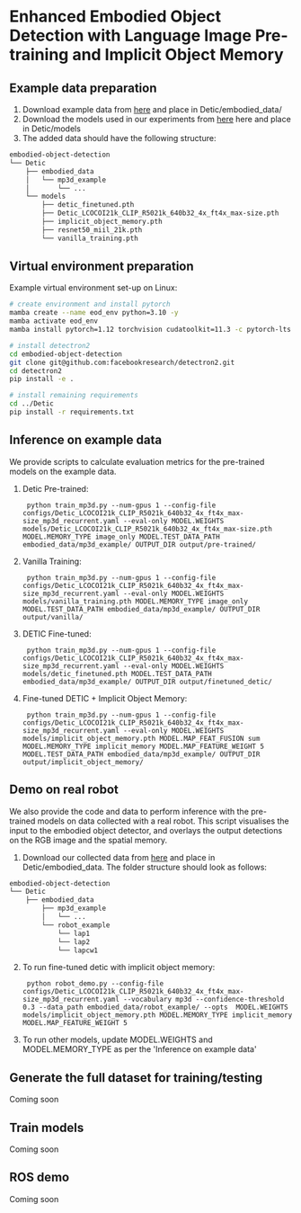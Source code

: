 # Enhanced Embodied Object Detection with Language Image Pre-training and Implicit Object Memory
## Example data preparation ##
1) Download example data from [here](https://1drv.ms/u/s!AnUcX0micjmciuR7FYs7_4i9bKK6PA) and place in Detic/embodied_data/
2) Download the models used in our experiments from [here](https://1drv.ms/u/s!AnUcX0micjmciuR6rLJOb9RVjT5sgQ?e=Dg4wUn) here and place in Detic/models
3) The added data should have the following structure:
```bash
embodied-object-detection
└── Detic
    ├── embodied_data
    │   └── mp3d_example
    │       └── ...
    └── models
        ├── detic_finetuned.pth
        ├── Detic_LCOCOI21k_CLIP_R5021k_640b32_4x_ft4x_max-size.pth
        ├── implicit_object_memory.pth
        ├── resnet50_miil_21k.pth
        └── vanilla_training.pth
```

## Virtual environment preparation ##
Example virtual environment set-up on Linux:
```bash
# create environment and install pytorch
mamba create --name eod_env python=3.10 -y
mamba activate eod_env
mamba install pytorch=1.12 torchvision cudatoolkit=11.3 -c pytorch-lts -c nvidia

# install detectron2
cd embodied-object-detection
git clone git@github.com:facebookresearch/detectron2.git
cd detectron2
pip install -e .

# install remaining requirements
cd ../Detic
pip install -r requirements.txt
```

## Inference on example data ##
We provide scripts to calculate evaluation metrics for the pre-trained models on the example data.
1) Detic Pre-trained:

		python train_mp3d.py --num-gpus 1 --config-file configs/Detic_LCOCOI21k_CLIP_R5021k_640b32_4x_ft4x_max-size_mp3d_recurrent.yaml --eval-only MODEL.WEIGHTS models/Detic_LCOCOI21k_CLIP_R5021k_640b32_4x_ft4x_max-size.pth MODEL.MEMORY_TYPE image_only MODEL.TEST_DATA_PATH embodied_data/mp3d_example/ OUTPUT_DIR output/pre-trained/

2) Vanilla Training: 

		python train_mp3d.py --num-gpus 1 --config-file configs/Detic_LCOCOI21k_CLIP_R5021k_640b32_4x_ft4x_max-size_mp3d_recurrent.yaml --eval-only MODEL.WEIGHTS models/vanilla_training.pth MODEL.MEMORY_TYPE image_only MODEL.TEST_DATA_PATH embodied_data/mp3d_example/ OUTPUT_DIR output/vanilla/

3) DETIC Fine-tuned:

		python train_mp3d.py --num-gpus 1 --config-file configs/Detic_LCOCOI21k_CLIP_R5021k_640b32_4x_ft4x_max-size_mp3d_recurrent.yaml --eval-only MODEL.WEIGHTS models/detic_finetuned.pth MODEL.TEST_DATA_PATH embodied_data/mp3d_example/ OUTPUT_DIR output/finetuned_detic/

4) Fine-tuned DETIC + Implicit Object Memory:

		python train_mp3d.py --num-gpus 1 --config-file configs/Detic_LCOCOI21k_CLIP_R5021k_640b32_4x_ft4x_max-size_mp3d_recurrent.yaml --eval-only MODEL.WEIGHTS models/implicit_object_memory.pth MODEL.MAP_FEAT_FUSION sum MODEL.MEMORY_TYPE implicit_memory MODEL.MAP_FEATURE_WEIGHT 5 MODEL.TEST_DATA_PATH embodied_data/mp3d_example/ OUTPUT_DIR output/implicit_object_memory/

## Demo on real robot
We also provide the code and data to perform inference with the pre-trained models on data collected with a real robot. This script visualises the input to the embodied object detector, and overlays the output detections on the RGB image and the spatial memory.
1) Download our collected data from [here](https://1drv.ms/u/s!AnUcX0micjmciuR8Uh3m3RejabJ2kg?e=3bd6ps) and place in Detic/embodied_data. The folder structure should look as follows:
```bash
embodied-object-detection
└── Detic
    ├── embodied_data
        ├── mp3d_example
        │   └── ...
        └── robot_example
            └── lap1
            └── lap2
            └── lapcw1
```
2) To run fine-tuned detic with implicit object memory:
    
		python robot_demo.py --config-file configs/Detic_LCOCOI21k_CLIP_R5021k_640b32_4x_ft4x_max-size_mp3d_recurrent.yaml --vocabulary mp3d --confidence-threshold 0.3 --data_path embodied_data/robot_example/ --opts  MODEL.WEIGHTS models/implicit_object_memory.pth MODEL.MEMORY_TYPE implicit_memory MODEL.MAP_FEATURE_WEIGHT 5

3) To run other models, update MODEL.WEIGHTS and MODEL.MEMORY_TYPE as per the 'Inference on example data'

## Generate the full dataset for training/testing
Coming soon
<!-- 1) cd Semantic-Mapnet
2) Run create_coco_replica.py to create coco annotations and JPEGImages
3) Run precompute_training_inputs/build_replica_data.py to generate the core sequence data used to train and test Semantic-Mapnet
4) Run precompute_training_inputs/build_replica_memory_features.py to generate the compressed spatial memory and projection indices required by the dataloader. Needs to be run separately for the continuous testing sequences.
5) Copy across replica_map_info.json to have map dimension information for visualisation -->

## Train models
Coming soon

## ROS demo
Coming soon

